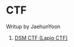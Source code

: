 # CTF

Writup by JaehunYoon

1. [DSM CTF (Lapio CTF)](https://github.com/JaehunYoon/CTF/tree/master/2017%20DSM%20CTF)